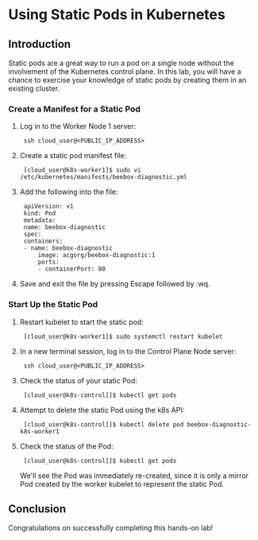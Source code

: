 # **Using Static Pods in Kubernetes**
## **Introduction**
Static pods are a great way to run a pod on a single node without the involvement of the Kubernetes control plane. In this lab, you will have a chance to exercise your knowledge of static pods by creating them in an existing cluster.

### **Create a Manifest for a Static Pod**
1. Log in to the Worker Node 1 server:

        ssh cloud_user@<PUBLIC_IP_ADDRESS>
2. Create a static pod manifest file:

        [cloud_user@k8s-worker1]$ sudo vi /etc/kubernetes/manifests/beebox-diagnostic.yml
3. Add the following into the file:

        apiVersion: v1
        kind: Pod
        metadata:
        name: beebox-diagnostic
        spec:
        containers:
        - name: beebox-diagnostic
            image: acgorg/beebox-diagnostic:1
            ports:
            - containerPort: 80
4. Save and exit the file by pressing Escape followed by :wq.

### **Start Up the Static Pod**
1. Restart kubelet to start the static pod:

        [cloud_user@k8s-worker1]$ sudo systemctl restart kubelet
2. In a new terminal session, log in to the Control Plane Node server:

        ssh cloud_user@<PUBLIC_IP_ADDRESS>
3. Check the status of your static Pod:

        [cloud_user@k8s-control]]$ kubectl get pods
4. Attempt to delete the static Pod using the k8s API:

        [cloud_user@k8s-control]]$ kubectl delete pod beebox-diagnostic-k8s-worker1
5. Check the status of the Pod:

        [cloud_user@k8s-control]]$ kubectl get pods
    We'll see the Pod was immediately re-created, since it is only a mirror Pod created by the worker kubelet to represent the static Pod.

## **Conclusion**
Congratulations on successfully completing this hands-on lab!